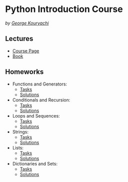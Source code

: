 # Python Introduction Course

_by [George Kouryachi](https://uneex.ru/LecturesCMC)_

## Lectures

- [Course Page](http://uneex.ru/LecturesCMC/PythonIntro2018)
- [Book](http://greenteapress.com/thinkpython2/html/index.html)

## Homeworks

- Functions and Generators:
  - [Tasks](http://uneex.ru/LecturesCMC/PythonIntro2018/02_Functions)
  - [Solutions](/hwk-01)
- Conditionals and Recursion:
  - [Tasks](http://uneex.ru/LecturesCMC/PythonIntro2018/03_ConditionalsRecursion)
  - [Solutions](/hwk-02)
- Loops and Sequences:
  - [Tasks](http://uneex.ru/LecturesCMC/PythonIntro2018/04_CircleSequence)
  - [Solutions](/hwk-03)
- Strings:
  - [Tasks](http://uneex.ru/LecturesCMC/PythonIntro2018/06_Strings)
  - [Solutions](/hwk-04)
- Lists:
  - [Tasks](http://uneex.ru/LecturesCMC/PythonIntro2018/05_Lists)
  - [Solutions](/hwk-05)
- Dictionaries and Sets:
  - [Tasks](http://uneex.ru/LecturesCMC/PythonIntro2018/07_SetsDicts)
  - [Solutions](/hwk-06)

